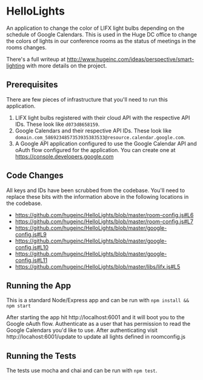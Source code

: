 # HelloLights

An application to change the color of LIFX light bulbs depending on the schedule of Google Calendars. This is used in the Huge DC office to change the colors of lights in our conference rooms as the status of meetings in the rooms changes.

There's a full writeup at http://www.hugeinc.com/ideas/perspective/smart-lighting with more details on the project.

## Prerequisites
There are few pieces of infrastructure that you'll need to run this application.

1. LIFX light bulbs registered with their cloud API with the respective API IDs. These look like `d073d8658159`.
2. Google Calendars and their respective API IDs. These look like `domain.com_5869234857353935383533@resource.calendar.google.com`.
3. A Google API application configured to use the Google Calendar API and oAuth flow configured for the application. You can create one at https://console.developers.google.com

## Code Changes
All keys and IDs have been scrubbed from the codebase. You'll need to replace these bits with the information above in the following locations in the codebase.
* https://github.com/hugeinc/HelloLights/blob/master/room-config.js#L6
* https://github.com/hugeinc/HelloLights/blob/master/room-config.js#L7
* https://github.com/hugeinc/HelloLights/blob/master/google-config.js#L9
* https://github.com/hugeinc/HelloLights/blob/master/google-config.js#L10
* https://github.com/hugeinc/HelloLights/blob/master/google-config.js#L11
* https://github.com/hugeinc/HelloLights/blob/master/libs/lifx.js#L5

## Running the App
This is a standard Node/Express app and can be run with `npm install && npm start`

After starting the app hit http://localhost:6001 and it will boot you to the Google oAuth flow. Authenticate as a user that has permission to read the Google Calendars you'd like to use. After authenticating visit http://locahost:6001/update to update all lights defined in roomconfig.js

## Running the Tests
The tests use mocha and chai and can be run with `npm test`.
